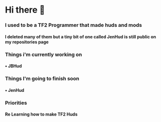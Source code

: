 <h1>Hi there 👋
<h3>I used to be a TF2 Programmer that made huds and mods
<h4>I deleted many of them but a tiny bit of one called JenHud is still public on my repositories page

<h3>Things i'm currently working on
<h4>• JBHud
  
<h3>Things I'm going to finish soon
<h4>• JenHud
  
<h3>Priorities
<h4>Re Learning how to make TF2 Huds
